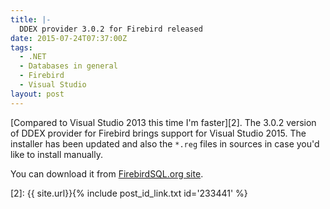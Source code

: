 ```yaml
---
title: |-
  DDEX provider 3.0.2 for Firebird released
date: 2015-07-24T07:37:00Z
tags:
  - .NET
  - Databases in general
  - Firebird
  - Visual Studio
layout: post
---
```

[Compared to Visual Studio 2013 this time I'm faster][2]. The 3.0.2 version of DDEX provider for Firebird brings support for Visual Studio 2015. The installer has been updated and also the `*.reg` files in sources in case you'd like to install manually.

You can download it from [FirebirdSQL.org site][1].

[1]: http://www.firebirdsql.org/en/net-provider/
[2]: {{ site.url}}{% include post_id_link.txt id='233441' %}